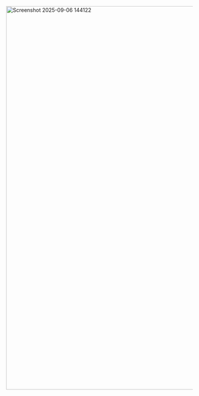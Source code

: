 <img width="1920" height="1032" alt="Screenshot 2025-09-06 144122" src="https://github.com/user-attachments/assets/8e662eff-7685-4763-b4d2-e9c69fe18b1f" />

